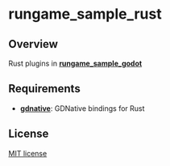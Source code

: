 # rungame_sample_rust

## Overview
Rust plugins in [**rungame_sample_godot**](https://github.com/Nitudon/rungame_sample_godot)

## Requirements

 - [**gdnative**](https://github.com/godot-rust/godot-rust): GDNative bindings for Rust

## License

[MIT license](LICENSE)